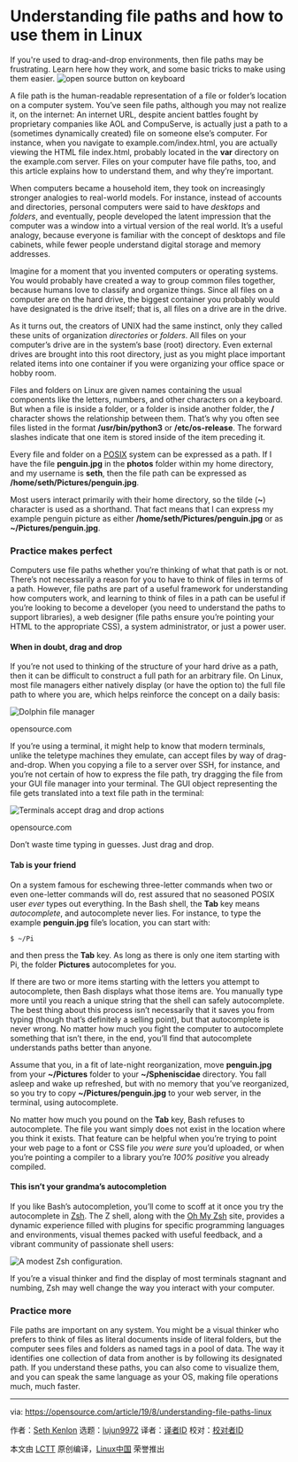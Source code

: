 [#]: collector: (lujun9972)
[#]: translator: ( )
[#]: reviewer: ( )
[#]: publisher: ( )
[#]: url: ( )
[#]: subject: (Understanding file paths and how to use them in Linux)
[#]: via: (https://opensource.com/article/19/8/understanding-file-paths-linux)
[#]: author: (Seth Kenlon https://opensource.com/users/sethhttps://opensource.com/users/jrbarnett)

Understanding file paths and how to use them in Linux
======
If you're used to drag-and-drop environments, then file paths may be
frustrating. Learn here how they work, and some basic tricks to make
using them easier.
![open source button on keyboard][1]

A file path is the human-readable representation of a file or folder’s location on a computer system. You’ve seen file paths, although you may not realize it, on the internet: An internet URL, despite ancient battles fought by proprietary companies like AOL and CompuServe, is actually just a path to a (sometimes dynamically created) file on someone else’s computer. For instance, when you navigate to example.com/index.html, you are actually viewing the HTML file index.html, probably located in the **var** directory on the example.com server. Files on your computer have file paths, too, and this article explains how to understand them, and why they’re important.

When computers became a household item, they took on increasingly stronger analogies to real-world models. For instance, instead of accounts and directories, personal computers were said to have _desktops_ and _folders_, and eventually, people developed the latent impression that the computer was a window into a virtual version of the real world. It’s a useful analogy, because everyone is familiar with the concept of desktops and file cabinets, while fewer people understand digital storage and memory addresses.

Imagine for a moment that you invented computers or operating systems. You would probably have created a way to group common files together, because humans love to classify and organize things. Since all files on a computer are on the hard drive, the biggest container you probably would have designated is the drive itself; that is, all files on a drive are in the drive.

As it turns out, the creators of UNIX had the same instinct, only they called these units of organization _directories_ or _folders_. All files on your computer’s drive are in the system’s base (root) directory. Even external drives are brought into this root directory, just as you might place important related items into one container if you were organizing your office space or hobby room.

Files and folders on Linux are given names containing the usual components like the letters, numbers, and other characters on a keyboard. But when a file is inside a folder, or a folder is inside another folder, the **/** character shows the relationship between them. That’s why you often see files listed in the format **/usr/bin/python3** or **/etc/os-release**. The forward slashes indicate that one item is stored inside of the item preceding it.

Every file and folder on a [POSIX][2] system can be expressed as a path. If I have the file **penguin.jpg** in the **photos** folder within my home directory, and my username is **seth**, then the file path can be expressed as **/home/seth/Pictures/penguin.jpg**.

Most users interact primarily with their home directory, so the tilde (**~**) character is used as a shorthand. That fact means that I can express my example penguin picture as either **/home/seth/Pictures/penguin.jpg** or as **~/Pictures/penguin.jpg**.

### Practice makes perfect

Computers use file paths whether you’re thinking of what that path is or not. There’s not necessarily a reason for you to have to think of files in terms of a path. However, file paths are part of a useful framework for understanding how computers work, and learning to think of files in a path can be useful if you’re looking to become a developer (you need to understand the paths to support libraries), a web designer (file paths ensure you’re pointing your HTML to the appropriate CSS), a system administrator, or just a power user.

#### When in doubt, drag and drop

If you’re not used to thinking of the structure of your hard drive as a path, then it can be difficult to construct a full path for an arbitrary file. On Linux, most file managers either natively display (or have the option to) the full file path to where you are, which helps reinforce the concept on a daily basis:

![Dolphin file manager][3]

opensource.com

If you’re using a terminal, it might help to know that modern terminals, unlike the teletype machines they emulate, can accept files by way of drag-and-drop. When you copying a file to a server over SSH, for instance, and you’re not certain of how to express the file path, try dragging the file from your GUI file manager into your terminal. The GUI object representing the file gets translated into a text file path in the terminal:

![Terminals accept drag and drop actions][4]

opensource.com

Don’t waste time typing in guesses. Just drag and drop.

#### **Tab** is your friend

On a system famous for eschewing three-letter commands when two or even one-letter commands will do, rest assured that no seasoned POSIX user _ever_ types out everything. In the Bash shell, the **Tab** key means _autocomplete_, and autocomplete never lies. For instance, to type the example **penguin.jpg** file’s location, you can start with:


```
$ ~/Pi
```

and then press the **Tab** key. As long as there is only one item starting with Pi, the folder **Pictures** autocompletes for you.

If there are two or more items starting with the letters you attempt to autocomplete, then Bash displays what those items are. You manually type more until you reach a unique string that the shell can safely autocomplete. The best thing about this process isn’t necessarily that it saves you from typing (though that’s definitely a selling point), but that autocomplete is never wrong. No matter how much you fight the computer to autocomplete something that isn’t there, in the end, you’ll find that autocomplete understands paths better than anyone.

Assume that you, in a fit of late-night reorganization, move **penguin.jpg** from your **~/Pictures** folder to your **~/Spheniscidae** directory. You fall asleep and wake up refreshed, but with no memory that you’ve reorganized, so you try to copy **~/Pictures/penguin.jpg** to your web server, in the terminal, using autocomplete.

No matter how much you pound on the **Tab** key, Bash refuses to autocomplete. The file you want simply does not exist in the location where you think it exists. That feature can be helpful when you’re trying to point your web page to a font or CSS file _you were sure_ you’d uploaded, or when you’re pointing a compiler to a library you’re _100% positive_ you already compiled.

#### This isn’t your grandma’s autocompletion

If you like Bash’s autocompletion, you’ll come to scoff at it once you try the autocomplete in [Zsh][5]. The Z shell, along with the [Oh My Zsh][6] site, provides a dynamic experience filled with plugins for specific programming languages and environments, visual themes packed with useful feedback, and a vibrant community of passionate shell users:

![A modest Zsh configuration.][7]

If you’re a visual thinker and find the display of most terminals stagnant and numbing, Zsh may well change the way you interact with your computer.

### Practice more

File paths are important on any system. You might be a visual thinker who prefers to think of files as literal documents inside of literal folders, but the computer sees files and folders as named tags in a pool of data. The way it identifies one collection of data from another is by following its designated path. If you understand these paths, you can also come to visualize them, and you can speak the same language as your OS, making file operations much, much faster.

--------------------------------------------------------------------------------

via: https://opensource.com/article/19/8/understanding-file-paths-linux

作者：[Seth Kenlon][a]
选题：[lujun9972][b]
译者：[译者ID](https://github.com/译者ID)
校对：[校对者ID](https://github.com/校对者ID)

本文由 [LCTT](https://github.com/LCTT/TranslateProject) 原创编译，[Linux中国](https://linux.cn/) 荣誉推出

[a]: https://opensource.com/users/sethhttps://opensource.com/users/jrbarnett
[b]: https://github.com/lujun9972
[1]: https://opensource.com/sites/default/files/styles/image-full-size/public/lead-images/button_push_open_keyboard_file_organize.png?itok=KlAsk1gx (open source button on keyboard)
[2]: https://opensource.com/article/19/7/what-posix-richard-stallman-explains
[3]: https://opensource.com/sites/default/files/images/dolphin-file-path.jpg
[4]: https://opensource.com/sites/default/files/images/terminal-drag-drop.jpg
[5]: https://opensource.com/article/18/9/tips-productivity-zsh
[6]: https://ohmyz.sh/
[7]: https://opensource.com/sites/default/files/uploads/zsh-simple.jpg (A modest Zsh configuration.)
